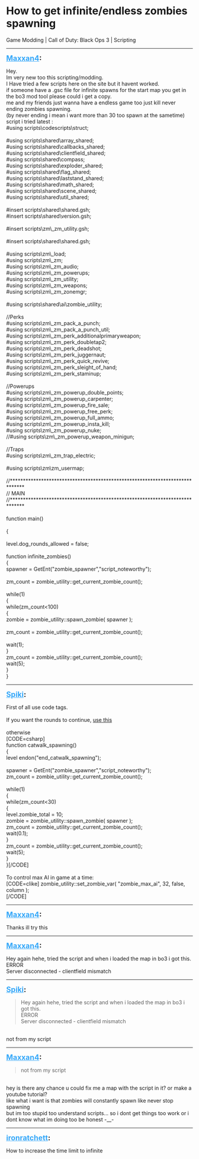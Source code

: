 # How to get infinite/endless zombies spawning
Game Modding | Call of Duty: Black Ops 3 | Scripting

---
<strong style="font-size: 1.4em;"><span style="text-decoration: underline;text-decoration-color: #34a7f9;"><span style="color:#34a7f9;">Maxxan4</span></span>:</strong>

<p>Hey.<br />Im very new too this scripting/modding.<br />I Have tried a few scripts here on the site but it havent worked.<br />if someone have a .gsc file for infinite spawns for the start map you get in the bo3 mod tool please could i get a copy.<br />me and my friends just wanna have a endless game too just kill never ending zombies spawning.<br />(by never ending i mean i want more than 30 too spawn at the sametime)<br />script i tried latest : <br />#using scripts\codescripts\struct;<br /><br />#using scripts\shared\array_shared;<br />#using scripts\shared\callbacks_shared;<br />#using scripts\shared\clientfield_shared;<br />#using scripts\shared\compass;<br />#using scripts\shared\exploder_shared;<br />#using scripts\shared\flag_shared;<br />#using scripts\shared\laststand_shared;<br />#using scripts\shared\math_shared;<br />#using scripts\shared\scene_shared;<br />#using scripts\shared\util_shared;<br /><br />#insert scripts\shared\shared.gsh;<br />#insert scripts\shared\version.gsh;<br /><br />#insert scripts\zm\_zm_utility.gsh;<br /><br />#insert scripts\shared\shared.gsh;<br /><br />#using scripts\zm\_load;<br />#using scripts\zm\_zm;<br />#using scripts\zm\_zm_audio;<br />#using scripts\zm\_zm_powerups;<br />#using scripts\zm\_zm_utility;<br />#using scripts\zm\_zm_weapons;<br />#using scripts\zm\_zm_zonemgr;<br /><br />#using scripts\shared\ai\zombie_utility;<br /><br />//Perks<br />#using scripts\zm\_zm_pack_a_punch;<br />#using scripts\zm\_zm_pack_a_punch_util;<br />#using scripts\zm\_zm_perk_additionalprimaryweapon;<br />#using scripts\zm\_zm_perk_doubletap2;<br />#using scripts\zm\_zm_perk_deadshot;<br />#using scripts\zm\_zm_perk_juggernaut;<br />#using scripts\zm\_zm_perk_quick_revive;<br />#using scripts\zm\_zm_perk_sleight_of_hand;<br />#using scripts\zm\_zm_perk_staminup;<br /><br />//Powerups<br />#using scripts\zm\_zm_powerup_double_points;<br />#using scripts\zm\_zm_powerup_carpenter;<br />#using scripts\zm\_zm_powerup_fire_sale;<br />#using scripts\zm\_zm_powerup_free_perk;<br />#using scripts\zm\_zm_powerup_full_ammo;<br />#using scripts\zm\_zm_powerup_insta_kill;<br />#using scripts\zm\_zm_powerup_nuke;<br />//#using scripts\zm\_zm_powerup_weapon_minigun;<br /><br />//Traps<br />#using scripts\zm\_zm_trap_electric;<br /><br />#using scripts\zm\zm_usermap;<br /><br />//*****************************************************************************<br />// MAIN<br />//*****************************************************************************<br /><br />function main()<br /><br />{<br /><br />level.dog_rounds_allowed = false;<br /><br />function infinite_zombies()<br />{<br />    spawner = GetEnt(&quot;zombie_spawner&quot;,&quot;script_noteworthy&quot;);<br /><br />    zm_count = zombie_utility::get_current_zombie_count();<br /><br />    while(1)<br />    {    <br />        while(zm_count&lt;100)<br />        {<br />            zombie = zombie_utility::spawn_zombie( spawner );<br /><br />            zm_count = zombie_utility::get_current_zombie_count();<br /><br />            wait(1);<br />        }<br />    zm_count = zombie_utility::get_current_zombie_count();<br />    wait(5);<br />    }<br />}</p>

---
<strong style="font-size: 1.4em;"><span style="text-decoration: underline;text-decoration-color: #34a7f9;"><span style="color:#34a7f9;">Spiki</span></span>:</strong>

<p>First of all use code tags.<br /><br />If you want the rounds to continue, <a href="https://confluence.ugx-mods.com/display/UGXMODS/BO3+%7C+Adding+Timed+Gameplay+to+Zombiemode">use this</a><br /><br />otherwise<br />[CODE=csharp]<br />function catwalk_spawning()<br />{<br />    level endon(&quot;end_catwalk_spawning&quot;);<br /><br />    spawner = GetEnt(&quot;zombie_spawner&quot;,&quot;script_noteworthy&quot;);<br />    zm_count = zombie_utility::get_current_zombie_count();<br /><br />    while(1)<br />        {   <br />        while(zm_count&lt;30)<br />            {<br />            level.zombie_total = 10;<br />            zombie = zombie_utility::spawn_zombie( spawner );<br />            zm_count = zombie_utility::get_current_zombie_count();<br />            wait(0.1);<br />            }<br />        zm_count = zombie_utility::get_current_zombie_count();<br />        wait(5);<br />        }<br />}[/CODE]<br /><br />To control max AI in game at a time:<br />[CODE=clike]    zombie_utility::set_zombie_var( &quot;zombie_max_ai&quot;, 32, false, column );<br />[/CODE]</p>

---
<strong style="font-size: 1.4em;"><span style="text-decoration: underline;text-decoration-color: #34a7f9;"><span style="color:#34a7f9;">Maxxan4</span></span>:</strong>

<p>Thanks ill try this</p>

---
<strong style="font-size: 1.4em;"><span style="text-decoration: underline;text-decoration-color: #34a7f9;"><span style="color:#34a7f9;">Maxxan4</span></span>:</strong>

<p>Hey again hehe, tried the script and when i loaded the map in bo3 i got this.<br />ERROR<br />Server disconnected - clientfield mismatch</p>

---
<strong style="font-size: 1.4em;"><span style="text-decoration: underline;text-decoration-color: #34a7f9;"><span style="color:#34a7f9;">Spiki</span></span>:</strong>

<p><blockquote>Hey again hehe, tried the script and when i loaded the map in bo3 i got this.<br />ERROR<br />Server disconnected - clientfield mismatch<br /></blockquote><br />not from my script</p>

---
<strong style="font-size: 1.4em;"><span style="text-decoration: underline;text-decoration-color: #34a7f9;"><span style="color:#34a7f9;">Maxxan4</span></span>:</strong>

<p><blockquote>not from my script<br /></blockquote><br />hey is there any chance u could fix me a map with the script in it? or make a youtube tutorial? <br />like what i want is that zombies will constantly spawn like never stop spawning<br />but im too stupid too understand scripts... so i dont get things too work or i dont know what im doing too be honest -__-</p>

---
<strong style="font-size: 1.4em;"><span style="text-decoration: underline;text-decoration-color: #34a7f9;"><span style="color:#34a7f9;">ironratchett</span></span>:</strong>

<p>How to increase the time limit to infinite</p>
